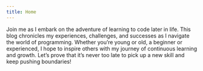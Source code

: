 ```yaml
---
title: Home
---
```



Join me as I embark on the adventure of learning to code later in life. This blog chronicles my experiences, challenges, and successes as I navigate the world of programming. Whether you’re young or old, a beginner or experienced, I hope to inspire others with my journey of continuous learning and growth. Let’s prove that it’s never too late to pick up a new skill and keep pushing boundaries!

